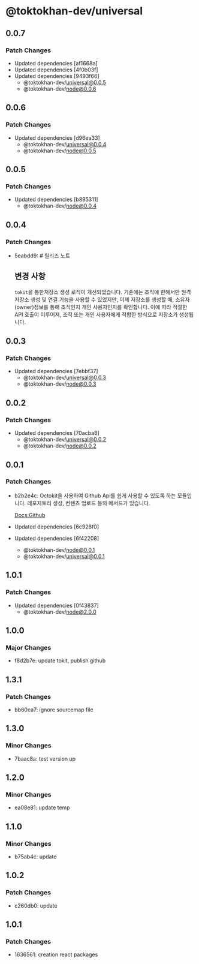 # @toktokhan-dev/universal

## 0.0.7

### Patch Changes

- Updated dependencies [af1668a]
- Updated dependencies [4f0b03f]
- Updated dependencies [9493f66]
  - @toktokhan-dev/universal@0.0.5
  - @toktokhan-dev/node@0.0.6

## 0.0.6

### Patch Changes

- Updated dependencies [d96ea33]
  - @toktokhan-dev/universal@0.0.4
  - @toktokhan-dev/node@0.0.5

## 0.0.5

### Patch Changes

- Updated dependencies [b895311]
  - @toktokhan-dev/node@0.0.4

## 0.0.4

### Patch Changes

- 5eabdd9: # 릴리즈 노트

  ## 변경 사항

  `tokit`을 통한저장소 생성 로직이 개선되었습니다. 기존에는 조직에 한해서만 원격 저장소 생성 및 연결 기능을 사용할 수 있었지만, 이제 저장소를 생성할 때, 소유자(owner)정보를 통해 조직인지 개인 사용자인지를 확인합니다. 이에 따라 적절한 API 호출이 이루어져, 조직 또는 개인 사용자에게 적합한 방식으로 저장소가 생성됩니다.

## 0.0.3

### Patch Changes

- Updated dependencies [7ebbf37]
  - @toktokhan-dev/universal@0.0.3
  - @toktokhan-dev/node@0.0.3

## 0.0.2

### Patch Changes

- Updated dependencies [70acba8]
  - @toktokhan-dev/universal@0.0.2
  - @toktokhan-dev/node@0.0.2

## 0.0.1

### Patch Changes

- b2b2e4c: Octokit을 사용하여 Github Api를 쉽게 사용할 수 있도록 하는 모듈입니다. 레포지토리 생성, 컨텐츠 업로드 등의 메서드가 있습니다.

  [Docs:Github](https://toktokhan-dev-docs.vercel.app/docs/github)

- Updated dependencies [6c928f0]
- Updated dependencies [6f42208]
  - @toktokhan-dev/node@0.0.1
  - @toktokhan-dev/universal@0.0.1

## 1.0.1

### Patch Changes

- Updated dependencies [0f43837]
  - @toktokhan-dev/node@2.0.0

## 1.0.0

### Major Changes

- f8d2b7e: update tokit, publish github

## 1.3.1

### Patch Changes

- bb60ca7: ignore sourcemap file

## 1.3.0

### Minor Changes

- 7baac8a: test version up

## 1.2.0

### Minor Changes

- ea08e81: update temp

## 1.1.0

### Minor Changes

- b75ab4c: update

## 1.0.2

### Patch Changes

- c260db0: update

## 1.0.1

### Patch Changes

- 1636561: creation react packages
